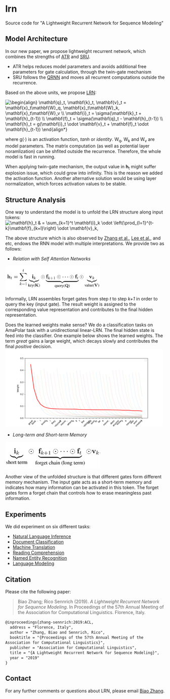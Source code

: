 # lrn
Source code for "A Lightweight Recurrent Network for Sequence Modeling"


## Model Architecture
In our new paper, we propose lightweight recurrent network, which combines the strengths of 
[ATR](https://arxiv.org/abs/1810.12546) and [SRU](https://arxiv.org/abs/1709.02755). 

* ATR helps reduces model parameters and avoids additional free parameters for gate calculation, through the twin-gate
mechanism
* SRU follows the [QRNN](https://arxiv.org/abs/1611.01576) and moves all recurrent computations outside the recurrence.

Based on the above units, we propose [LRN](xxx):

<img src="https://latex.codecogs.com/svg.latex?\begin{align*}&space;\mathbf{q}_t,&space;\mathbf{k}_t,&space;\mathbf{v}_t&space;=&space;\mathbf{x}_t\mathbf{W}_q,&space;\mathbf{x}_t\mathbf{W}_k,&space;\mathbf{x}_t\mathbf{W}_v&space;\\&space;\mathbf{i}_t&space;=&space;\sigma(\mathbf{k}_t&space;&plus;&space;\mathbf{h}_{t-1})&space;\\&space;\mathbf{f}_t&space;=&space;\sigma(\mathbf{q}_t&space;-&space;\mathbf{h}_{t-1})&space;\\&space;\mathbf{h}_t&space;=&space;g(\mathbf{i}_t&space;\odot&space;\mathbf{v}_t&space;&plus;&space;\mathbf{f}_t&space;\odot&space;\mathbf{h}_{t-1})&space;\end{align}" title="\begin{align} \mathbf{q}_t, \mathbf{k}_t, \mathbf{v}_t = \mathbf{x}_t\mathbf{W}_q, \mathbf{x}_t\mathbf{W}_k, \mathbf{x}_t\mathbf{W}_v \\ \mathbf{i}_t = \sigma(\mathbf{k}_t + \mathbf{h}_{t-1}) \\ \mathbf{f}_t = \sigma(\mathbf{q}_t - \mathbf{h}_{t-1}) \\ \mathbf{h}_t = g(\mathbf{i}_t \odot \mathbf{v}_t + \mathbf{f}_t \odot \mathbf{h}_{t-1}) \end{align*}"/>

where g(&middot;) is an activation function, *tanh* or *identity*. W<sub>q</sub>, W<sub>k</sub> and W<sub>v</sub> 
are model parameters. The matrix computation (as well as potential layer noramlization) can be shfited outside the 
recurrence. Therefore, the whole model is fast in running.

When applying twin-gate mechanism, the output value in **h**<sub>t</sub> might suffer explosion issue, 
which could grow into infinity. This is the reason we added the activation function. Another alternative solution
would be using layer normalization, which forces activation values to be stable.

## Structure Analysis
One way to understand the model is to unfold the LRN structure along input tokens:
<img src="https://latex.codecogs.com/svg.latex?\mathbf{h}_t&space;&&space;=&space;\sum_{k=1}^t&space;\mathbf{i}_k&space;\odot&space;\left(\prod_{l=1}^{t-k}\mathbf{f}_{k&plus;l}\right)&space;\odot&space;\mathbf{v}_k," title="\mathbf{h}_t & = \sum_{k=1}^t \mathbf{i}_k \odot \left(\prod_{l=1}^{t-k}\mathbf{f}_{k+l}\right) \odot \mathbf{v}_k,"/>

The above structure which is also observed by [Zhang et al.](https://arxiv.org/abs/1810.12546), [Lee et al.](https://arxiv.org/abs/1705.07393), 
and etc, endows the RNN model with multiple interpretations. We provide two as follows:

* *Relation with Self Attention Networks*
<img src="figures/san_corr.png" width=300 />

Informally, LRN assembles forget gates from step *t* to step *k+1* in order to query the key (input gate). The result 
weight is assigned to the corresponding value representation and contributes to the final hidden representation.

Does the learned weights make sense? We do a classification tasks on AmaPolar task with a unidirectional linear-LRN.
The final hidden state is feed into the classifier. One example below shows the learned weights. The term *great* gains
a large weight, which decays slowly and contributes the final *positive* decision.
<img src="figures/memory.png"  width=500 />

* *Long-term and Short-term Memory*
<img src="figures/ls_mem.png"  width=300 />

Another view of the unfolded structure is that different gates form different memory mechanism. The input gate acts as
a short-term memory and indicates how many information can be activated in this token. The forget gates form a forget
chain that controls how to erase meaningless past information.

## Experiments 

We did experiment on six different tasks:
* [Natural Language Inference](nli/README.md)
* [Document Classification](doc/README.md)
* [Machine Translation](mt/README.md)
* [Reading Comprehension](rc/README.md)
* [Named Entity Recognition](ner/README.md)
* [Language Modeling](lm/README.md)


## Citation

Please cite the following paper:
> Biao Zhang; Rico Sennrich (2019). *A Lightweight Recurrent Network for Sequence Modeling*. 
In Proceedings of the 57th Annual Meeting of the Association for Computational Linguistics. Florence, Italy.

```
@inproceedings{zhang-sennrich:2019:ACL,
  address = "Florence, Italy",
  author = "Zhang, Biao and Sennrich, Rico",
  booktitle = "{Proceedings of the 57th Annual Meeting of the Association for Computational Linguistics}",
  publisher = "Association for Computational Linguistics",
  title = "{A Lightweight Recurrent Network for Sequence Modeling}",
  year = "2019"
}
```

## Contact

For any further comments or questions about LRN, please email <a href="mailto:b.zhang@ed.ac.uk">Biao Zhang</a>.